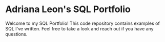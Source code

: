 # Adriana Leon's SQL Portfolio

Welcome to my SQL Portfolio! This code repository contains examples of SQL I've written. Feel free to take a look and reach out if you have any questions.
